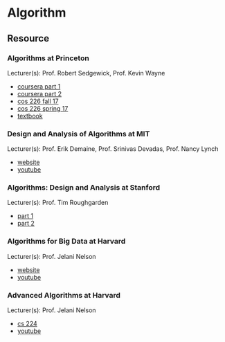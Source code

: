# Algorithm

## Resource

### Algorithms at Princeton
Lecturer(s): Prof. Robert Sedgewick, Prof. Kevin Wayne
* [coursera part 1](https://www.coursera.org/learn/algorithms-part1/home/welcome)
* [coursera part 2](https://www.coursera.org/learn/algorithms-part2/home/welcome)
* [cos 226 fall 17](http://www.cs.princeton.edu/courses/archive/fall17/cos226/syllabus.php)
* [cos 226 spring 17](http://www.cs.princeton.edu/courses/archive/spring17/cos226/syllabus.html)
* [textbook](https://algs4.cs.princeton.edu/home/)

### Design and Analysis of Algorithms at MIT
Lecturer(s): Prof. Erik Demaine, Prof. Srinivas Devadas, Prof. Nancy Lynch
* [website](https://ocw.mit.edu/courses/electrical-engineering-and-computer-science/6-046j-design-and-analysis-of-algorithms-spring-2015/index.htm)
* [youtube](https://www.youtube.com/playlist?list=PLUl4u3cNGP6317WaSNfmCvGym2ucw3oGp)

### Algorithms: Design and Analysis at Stanford
Lecturer(s): Prof. Tim Roughgarden
* [part 1](https://lagunita.stanford.edu/courses/course-v1:Engineering+Algorithms1+SelfPaced/about)
* [part 2](https://lagunita.stanford.edu/courses/course-v1:Engineering+Algorithms2+SelfPaced/about)

### Algorithms for Big Data at Harvard
Lecturer(s): Prof. Jelani Nelson
* [website](https://www.sketchingbigdata.org/fall17/)
* [youtube](https://www.youtube.com/watch?v=s9xSfIw83tk&list=PL2SOU6wwxB0v1kQTpqpuu5kEJo2i-iUyf)

### Advanced Algorithms at Harvard
Lecturer(s): Prof. Jelani Nelson
* [cs 224](http://people.seas.harvard.edu/~minilek/cs224/fall14/index.html)
* [youtube](https://www.youtube.com/playlist?list=PL2SOU6wwxB0uP4rJgf5ayhHWgw7akUWSf)
